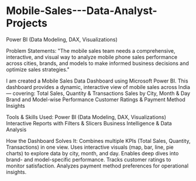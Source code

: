 # Mobile-Sales---Data-Analyst-Projects
Power BI (Data Modeling, DAX, Visualizations)

Problem Statements:
"The mobile sales team needs a comprehensive, interactive, and visual way to analyze mobile phone sales performance across cities, brands, and models to make informed business decisions and optimize sales strategies."


I am created a Mobile Sales Data Dashboard using Microsoft Power BI.
This dashboard provides a dynamic, interactive view of mobile sales across India — covering:
Total Sales, Quantity & Transactions
Sales by City, Month & Day
Brand and Model-wise Performance
Customer Ratings & Payment Method Insights

Tools & Skills Used:
Power BI (Data Modeling, DAX, Visualizations)
Interactive Reports with Filters & Slicers
Business Intelligence & Data Analysis

How the Dashboard Solves It:
Combines multiple KPIs (Total Sales, Quantity, Transactions) in one view.
Uses interactive visuals (map, bar, line, pie charts) to explore data by city, month, and day.
Enables deep dives into brand- and model-specific performance.
Tracks customer ratings to monitor satisfaction.
Analyzes payment method preferences for operational insights.


